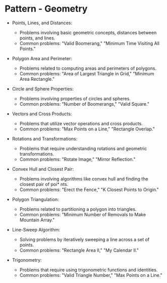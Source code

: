 # Pattern - Geometry
    
- Points, Lines, and Distances:
    * Problems involving basic geometric concepts, distances between points, and lines.
    * Common problems: "Valid Boomerang," "Minimum Time Visiting All Points."

- Polygon Area and Perimeter:
    * Problems related to computing areas and perimeters of polygons.
    * Common problems: "Area of Largest Triangle in Grid," "Minimum Area Rectangle."

- Circle and Sphere Properties:
    * Problems involving properties of circles and spheres.
    * Common problems: "Number of Boomerangs," "Valid Square."

- Vectors and Cross Products:
    * Problems that utilize vector operations and cross products.
    * Common problems: "Max Points on a Line," "Rectangle Overlap."

- Rotations and Transformations:
    * Problems that require understanding rotations and geometric transformations.
    * Common problems: "Rotate Image," "Mirror Reflection."

- Convex Hull and Closest Pair:
    * Problems involving algorithms like convex hull and finding the closest pair of poi* nts.
    * Common problems: "Erect the Fence," "K Closest Points to Origin."

- Polygon Triangulation:
    * Problems related to partitioning a polygon into triangles.
    * Common problems: "Minimum Number of Removals to Make Mountain Array."

- Line-Sweep Algorithm:
    * Solving problems by iteratively sweeping a line across a set of points.
    * Common problems: "Rectangle Area II," "My Calendar II."

- Trigonometry:
    * Problems that require using trigonometric functions and identities.
    * Common problems: "Valid Triangle Number," "Max Points on a Line."
